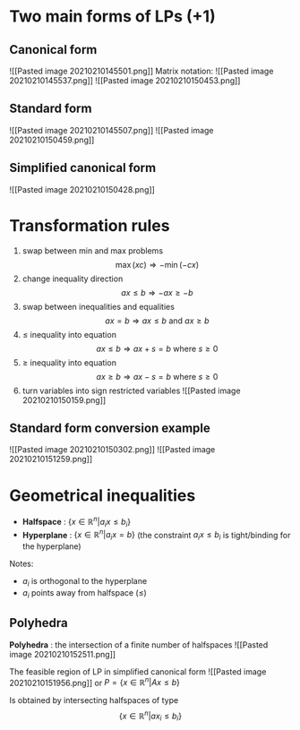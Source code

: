 # Two main forms of LPs (+1)

## Canonical form
![[Pasted image 20210210145501.png]]
Matrix notation:
![[Pasted image 20210210145537.png]]
![[Pasted image 20210210150453.png]]

## Standard form
![[Pasted image 20210210145507.png]]
![[Pasted image 20210210150459.png]]

## Simplified canonical form
![[Pasted image 20210210150428.png]]


# Transformation rules
1. swap between min and max problems
$$\operatorname{max}(xc) \Rightarrow - \operatorname{min}(-cx)$$
2. change inequality direction
$$ ax \leq b \Rightarrow -ax \geq - b$$
3. swap between inequalities and equalities
$$ ax=b \Rightarrow ax \leq b \text{ and } ax \geq b$$
4. $\leq$ inequality into equation
$$ ax \leq b \Rightarrow ax+s=b \text{ where } s \geq 0$$
5. $\geq$ inequality into equation
$$ ax \geq b \Rightarrow ax-s=b \text{ where } s \geq 0$$
6. turn variables into sign restricted variables
![[Pasted image 20210210150159.png]]

## Standard form conversion example
![[Pasted image 20210210150302.png]]
![[Pasted image 20210210151259.png]]


# Geometrical inequalities

 - **Halfspace** : $\{ x \in \mathbb{R}^n | a_i x \leq b_i \}$
 - **Hyperplane** : $\{ x \in \mathbb{R}^n | a_i x  = b \}$ (the constraint $a_i x \leq b_i$ is tight/binding for the hyperplane)
 
 Notes:
 - $a_i$ is orthogonal to the hyperplane
 - $a_i$ points away from halfspace ($\leq$)

## Polyhedra
**Polyhedra** : the intersection of a finite number of halfspaces
![[Pasted image 20210210152511.png]]

The feasible region of LP in simplified canonical form
![[Pasted image 20210210151956.png]]
or $P= \{ x \in \mathbb{R}^n | Ax \leq b \}$

Is obtained by intersecting halfspaces of type
$$ \{ x \in \mathbb{R}^n | ax_i \leq b_i \}$$


